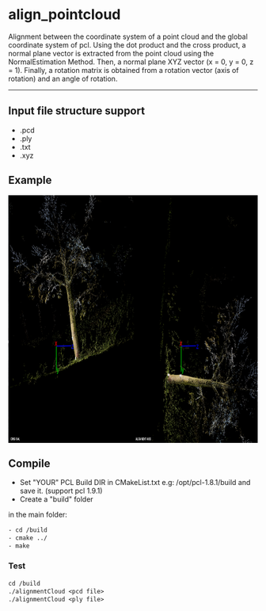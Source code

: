 # align_pointcloud
Alignment between the coordinate system of a point cloud and the global coordinate system of pcl. Using the dot product and the cross product, a normal plane vector is extracted from the point cloud using the NormalEstimation Method. Then, a normal plane XYZ vector (x = 0, y = 0, z = 1). Finally, a rotation matrix is obtained from a rotation vector (axis of rotation) and an angle of rotation.

----------------------
## Input file structure support

* .pcd 
* .ply
* .txt
* .xyz


## Example

<img src="img.png" align="center" height="500" width="1000"><br>

## Compile
* Set "YOUR" PCL Build DIR in CMakeList.txt e.g: /opt/pcl-1.8.1/build and save it. (support pcl 1.9.1)
* Create a "build" folder

in the main folder:

	- cd /build  
	- cmake ../
    - make
       
        	 
### Test

	cd /build
	./alignmentCloud <pcd file> 
  	./alignmentCloud <ply file> 



